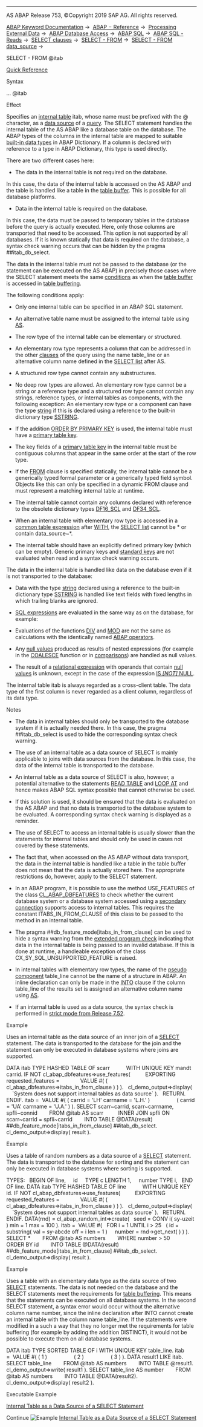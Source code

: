  

* * *

AS ABAP Release 753, ©Copyright 2019 SAP AG. All rights reserved.

[ABAP Keyword Documentation](javascript:call_link\('abenabap.htm'\)) →  [ABAP − Reference](javascript:call_link\('abenabap_reference.htm'\)) →  [Processing External Data](javascript:call_link\('abenabap_language_external_data.htm'\)) →  [ABAP Database Access](javascript:call_link\('abenabap_sql.htm'\)) →  [ABAP SQL](javascript:call_link\('abenopensql.htm'\)) →  [ABAP SQL - Reads](javascript:call_link\('abenopen_sql_reading.htm'\)) →  [SELECT clauses](javascript:call_link\('abenselect_clauses.htm'\)) →  [SELECT - FROM](javascript:call_link\('abapfrom_clause.htm'\)) →  [SELECT - FROM data\_source](javascript:call_link\('abapselect_data_source.htm'\)) → 

SELECT - FROM @itab

[Quick Reference](javascript:call_link\('abapselect_shortref.htm'\))

Syntax

... @itab

Effect

Specifies an [internal table](javascript:call_link\('abeninternal_table_glosry.htm'\) "Glossary Entry") itab, whose name must be prefixed with the @ character, as a [data source](javascript:call_link\('abapselect_data_source.htm'\)) of a [query](javascript:call_link\('abenquery_glosry.htm'\) "Glossary Entry"). The SELECT statement handles the internal table of the AS ABAP like a database table on the database. The ABAP types of the columns in the internal table are mapped to suitable [built-in data types](javascript:call_link\('abenddic_builtin_types.htm'\)) in ABAP Dictionary. If a column is declared with reference to a type in ABAP Dictionary, this type is used directly.

There are two different cases here:

-   The data in the internal table is not required on the database.
    

In this case, the data of the internal table is accessed on the AS ABAP and the table is handled like a table in the [table buffer](javascript:call_link\('abentable_buffer_glosry.htm'\) "Glossary Entry"). This is possible for all database platforms.

-   Data in the internal table is required on the database.
    

In this case, the data must be passed to temporary tables in the database before the query is actually executed. Here, only those columns are transported that need to be accessed. This option is not supported by all databases. If it is known statically that data is required on the database, a syntax check warning occurs that can be hidden by the pragma ##itab\_db\_select.

The data in the internal table must not be passed to the database (or the statement can be executed on the AS ABAP) in precisely those cases where the SELECT statement meets the same [conditions](javascript:call_link\('abenbuffer_restrictions.htm'\)) as when the [table buffer](javascript:call_link\('abentable_buffer_glosry.htm'\) "Glossary Entry") is accessed in [table buffering](javascript:call_link\('abensap_buffering_glosry.htm'\) "Glossary Entry").

The following conditions apply:

-   Only one internal table can be specified in an ABAP SQL statement.
    
-   An alternative table name must be assigned to the internal table using [AS](javascript:call_link\('abapfrom_clause.htm'\)).
    
-   The row type of the internal table can be elementary or structured.
    

-   An elementary row type represents a column that can be addressed in the other [clauses](javascript:call_link\('abenselect_clauses.htm'\)) of the query using the name table\_line or an alternative column name defined in the [SELECT list](javascript:call_link\('abapselect_list.htm'\)) after AS.

-   A structured row type cannot contain any substructures.

-   No deep row types are allowed. An elementary row type cannot be a string or a reference type and a structured row type cannot contain any strings, reference types, or internal tables as components, with the following exception: An elementary row type or a component can have the type [string](javascript:call_link\('abenbuiltin_types_character.htm'\)) if this is declared using a reference to the built-in dictionary type [SSTRING](javascript:call_link\('abenddic_builtin_types.htm'\)).
    
-   If the addition [ORDER BY PRIMARY KEY](javascript:call_link\('abaporderby_clause.htm'\)) is used, the internal table must have a [primary table key](javascript:call_link\('abenprimary_table_key_glosry.htm'\) "Glossary Entry").
    
-   The key fields of a [primary table key](javascript:call_link\('abenprimary_table_key_glosry.htm'\) "Glossary Entry") in the internal table must be contiguous columns that appear in the same order at the start of the row type.
    
-   If the [FROM](javascript:call_link\('abapfrom_clause.htm'\)) clause is specified statically, the internal table cannot be a generically typed formal parameter or a generically typed field symbol. Objects like this can only be specified in a dynamic FROM clause and must represent a matching internal table at runtime.
    
-   The internal table cannot contain any columns declared with reference to the obsolete dictionary types [DF16\_SCL](javascript:call_link\('abenddic_builtin_types.htm'\)) and [DF34\_SCL](javascript:call_link\('abenddic_builtin_types.htm'\)).
    
-   When an internal table with elementary row type is accessed in a [common table expression](javascript:call_link\('abencommon_table_expression_glosry.htm'\) "Glossary Entry") after [WITH](javascript:call_link\('abapwith.htm'\)), the [SELECT list](javascript:call_link\('abapselect_list.htm'\)) cannot be \* or contain data\_source~\*.
    
-   The internal table should have an explicitly defined primary key (which can be empty). Generic primary keys and [standard keys](javascript:call_link\('abenstandard_key_glosry.htm'\) "Glossary Entry") are not evaluated when read and a syntax check warning occurs.
    

The data in the internal table is handled like data on the database even if it is not transported to the database:

-   Data with the type [string](javascript:call_link\('abenbuiltin_types_character.htm'\)) declared using a reference to the built-in dictionary type [SSTRING](javascript:call_link\('abenddic_builtin_types.htm'\)) is handled like text fields with fixed lengths in which trailing blanks are ignored.
    
-   [SQL expressions](javascript:call_link\('abapsql_expr.htm'\)) are evaluated in the same way as on the database, for example:
    

-   Evaluations of the functions [DIV](javascript:call_link\('abensql_arith_func.htm'\)) and [MOD](javascript:call_link\('abensql_arith_func.htm'\)) are not the same as calculations with the identically named [ABAP operators](javascript:call_link\('abenarith_operators.htm'\)).

-   Any [null values](javascript:call_link\('abennull_value_glosry.htm'\) "Glossary Entry") produced as results of nested expressions (for example in the [COALESCE](javascript:call_link\('abensql_coalesce.htm'\)) function or in [comparisons](javascript:call_link\('abenosql_expr_logexp.htm'\))) are handled as null values.

-   The result of a [relational expression](javascript:call_link\('abenwhere_logexp.htm'\)) with operands that contain [null values](javascript:call_link\('abennull_value_glosry.htm'\) "Glossary Entry") is unknown, except in the case of the expression [IS *\[*NOT*\]* NULL](javascript:call_link\('abenwhere_logexp_null.htm'\)).

The internal table itab is always regarded as a cross-client table. The data type of the first column is never regarded as a client column, regardless of its data type.

Notes

-   The data in internal tables should only be transported to the database system if it is actually needed there. In this case, the pragma ##itab\_db\_select is used to hide the corresponding syntax check warning.
    
-   The use of an internal table as a data source of SELECT is mainly applicable to joins with data sources from the database. In this case, the data of the internal table is transported to the database.
    
-   An internal table as a data source of SELECT is also, however, a potential alternative to the statements [READ TABLE](javascript:call_link\('abapread_table.htm'\)) and [LOOP AT](javascript:call_link\('abaploop_at_itab.htm'\)) and hence makes ABAP SQL syntax possible that cannot otherwise be used.
    

-   If this solution is used, it should be ensured that the data is evaluated on the AS ABAP and that no data is transported to the database system to be evaluated. A corresponding syntax check warning is displayed as a reminder.

-   The use of SELECT to access an internal table is usually slower than the statements for internal tables and should only be used in cases not covered by these statements.

-   The fact that, when accessed on the AS ABAP without data transport, the data in the internal table is handled like a table in the table buffer does not mean that the data is actually stored here. The appropriate restrictions do, however, apply to the SELECT statement.
    
-   In an ABAP program, it is possible to use the method USE\_FEATURES of the class [CL\_ABAP\_DBFEATURES](javascript:call_link\('abencl_abap_dbfeatures.htm'\)) to check whether the current database system or a database system accessed using a [secondary connection](javascript:call_link\('abensecondary_db_connection_glosry.htm'\) "Glossary Entry") supports access to internal tables. This requires the constant ITABS\_IN\_FROM\_CLAUSE of this class to be passed to the method in an internal table.
    
-   The pragma ##db\_feature\_mode\[itabs\_in\_from\_clause\] can be used to hide a syntax warning from the [extended program check](javascript:call_link\('abenextended_program_check_glosry.htm'\) "Glossary Entry") indicating that data in the internal table is being passed to an invalid database. If this is done at runtime, a handleable exception of the class CX\_SY\_SQL\_UNSUPPORTED\_FEATURE is raised.
    
-   In internal tables with elementary row types, the name of the [pseudo component](javascript:call_link\('abenpseudo_component_glosry.htm'\) "Glossary Entry") table\_line cannot be the name of a structure in ABAP. An inline declaration can only be made in the [INTO](javascript:call_link\('abapinto_clause.htm'\)) clause if the column table\_line of the results set is assigned an alternative column name using [AS](javascript:call_link\('abapselect_list.htm'\)).
    
-   If an internal table is used as a data source, the syntax check is performed in [strict mode from Release 7.52](javascript:call_link\('abenopensql_strict_mode_752.htm'\)).
    

Example

Uses an internal table as the data source of an inner join of a [SELECT](javascript:call_link\('abapselect.htm'\)) statement. The data is transported to the database for the join and the statement can only be executed in database systems where joins are supported.

DATA itab TYPE HASHED TABLE OF scarr
          WITH UNIQUE KEY mandt carrid.
IF NOT cl\_abap\_dbfeatures=>use\_features(
         EXPORTING
           requested\_features =
             VALUE #( ( cl\_abap\_dbfeatures=>itabs\_in\_from\_clause ) ) ).
  cl\_demo\_output=>display(
    \`System does not support internal tables as data source\` ).
  RETURN.
ENDIF.
itab =  VALUE #( ( carrid = 'LH' carrname = 'L.H.' )
                 ( carrid = 'UA' carrname = 'U.A.' ) ).
SELECT scarr~carrid, scarr~carrname, spfli~connid
       FROM @itab AS scarr
         INNER JOIN spfli ON scarr~carrid = spfli~carrid
       INTO TABLE @DATA(result)
       ##db\_feature\_mode\[itabs\_in\_from\_clause\] ##itab\_db\_select.
cl\_demo\_output=>display( result ).

Example

Uses a table of random numbers as a data source of a [SELECT](javascript:call_link\('abapselect.htm'\)) statement. The data is transported to the database for sorting and the statement can only be executed in database systems where sorting is supported.

TYPES:
  BEGIN OF line,
    id     TYPE c LENGTH 1,
    number TYPE i,
  END OF line.
DATA itab TYPE HASHED TABLE OF line
          WITH UNIQUE KEY id.
IF NOT cl\_abap\_dbfeatures=>use\_features(
         EXPORTING
           requested\_features =
             VALUE #( ( cl\_abap\_dbfeatures=>itabs\_in\_from\_clause ) ) ).
  cl\_demo\_output=>display(
    \`System does not support internal tables as data source\` ).
  RETURN.
ENDIF.
DATA(rnd) = cl\_abap\_random\_int=>create(
  seed = CONV i( sy-uzeit ) min = 1 max = 100 ).
itab =  VALUE #(
  FOR i = 1 UNTIL i > 25
  ( id = substring( val = sy-abcde off = i len = 1 )
    number = rnd->get\_next( ) ) ).
SELECT \*
       FROM @itab AS numbers
       WHERE number > 50
       ORDER BY id
       INTO TABLE @DATA(result)
       ##db\_feature\_mode\[itabs\_in\_from\_clause\] ##itab\_db\_select.
cl\_demo\_output=>display( result ).

Example

Uses a table with an elementary data type as the data source of two [SELECT](javascript:call_link\('abapselect.htm'\)) statements. The data is not needed on the database and the SELECT statements meet the requirements for [table buffering](javascript:call_link\('abensap_puffering.htm'\)). This means that the statements can be executed on all database systems. In the second SELECT statement, a syntax error would occur without the alternative column name number, since the inline declaration after INTO cannot create an internal table with the column name table\_line. If the statements were modified in a such a way that they no longer met the requirements for table buffering (for example by adding the addition DISTINCT), it would not be possible to execute them on all database systems.

DATA itab TYPE SORTED TABLE OF i WITH UNIQUE KEY table\_line.
itab =  VALUE #( ( 1 )
                 ( 2 )
                 ( 3 ) ).
DATA result1 LIKE itab.
SELECT table\_line
       FROM @itab AS numbers
       INTO TABLE @result1.
cl\_demo\_output=>write( result1 ).
SELECT table\_line AS number
       FROM @itab AS numbers
       INTO TABLE @DATA(result2).
cl\_demo\_output=>display( result2 ).

Executable Example

[Internal Table as a Data Source of a SELECT Statement](javascript:call_link\('abenselect_from_itab_abexa.htm'\))

Continue
![Example](exa.gif "Example") [Internal Table as a Data Source of a SELECT Statement](javascript:call_link\('abenselect_from_itab_abexa.htm'\))